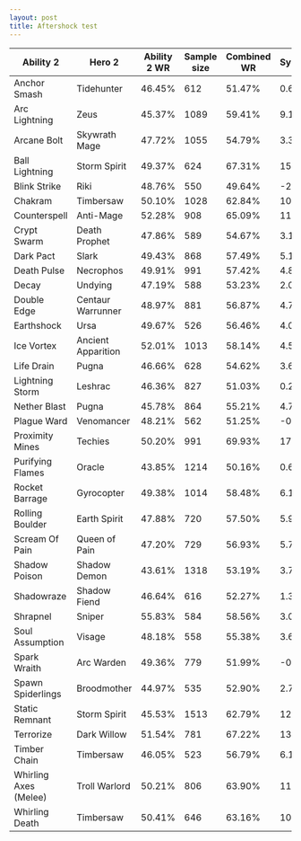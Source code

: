 ```yaml
---
layout: post
title: Aftershock test
---
```


<link href="https://cdnjs.cloudflare.com/ajax/libs/twitter-bootstrap/4.5.0/css/bootstrap.min.css" rel=stylesheet>
<link href="https://cdnjs.cloudflare.com/ajax/libs/datatables/1.10.20/css/dataTables.bootstrap4.min.css" rel=stylesheet>
<link rel="stylesheet" type="text/css" href="https://cdn.datatables.net/1.11.5/css/jquery.dataTables.min.css" />
<script src="https://code.jquery.com/jquery-3.5.1.js"></script>
<script src="https://cdn.datatables.net/1.11.5/js/jquery.dataTables.min.js"></script>

<script>
    $(document).ready(function () {
        $('#aftershock_table').DataTable(
        {
        "paging": false}
        );
    });
</script>

<table id="aftershock_table" class="table table-striped table-bordered table-sm dataTable no-footer">
  <thead>
  <tr>
      <th>Ability 2</th>
      <th>Hero 2</th>
      <th>Ability 2 WR</th>
      <th>Sample size</th>
      <th>Combined WR</th>
      <th>Synergy</th>
    </tr>
  </thead>
  <tbody>
    <tr>
      <td>Anchor Smash</td>
      <td>Tidehunter</td>
      <td>46.45%</td>
      <td>612</td>
      <td>51.47%</td>
      <td>0.62%</td>
    </tr>
    <tr>
      <td>Arc Lightning</td>
      <td>Zeus</td>
      <td>45.37%</td>
      <td>1089</td>
      <td>59.41%</td>
      <td>9.10%</td>
    </tr>
    <tr>
      <td>Arcane Bolt</td>
      <td>Skywrath Mage</td>
      <td>47.72%</td>
      <td>1055</td>
      <td>54.79%</td>
      <td>3.31%</td>
    </tr>
    <tr>
      <td>Ball Lightning</td>
      <td>Storm Spirit</td>
      <td>49.37%</td>
      <td>624</td>
      <td>67.31%</td>
      <td>15.00%</td>
    </tr>
    <tr>
      <td>Blink Strike</td>
      <td>Riki</td>
      <td>48.76%</td>
      <td>550</td>
      <td>49.64%</td>
      <td>-2.37%</td>
    </tr>
    <tr>
      <td>Chakram</td>
      <td>Timbersaw</td>
      <td>50.10%</td>
      <td>1028</td>
      <td>62.84%</td>
      <td>10.17%</td>
    </tr>
    <tr>
      <td>Counterspell</td>
      <td>Anti-Mage</td>
      <td>52.28%</td>
      <td>908</td>
      <td>65.09%</td>
      <td>11.33%</td>
    </tr>
    <tr>
      <td>Crypt Swarm</td>
      <td>Death Prophet</td>
      <td>47.86%</td>
      <td>589</td>
      <td>54.67%</td>
      <td>3.12%</td>
    </tr>
    <tr>
      <td>Dark Pact</td>
      <td>Slark</td>
      <td>49.43%</td>
      <td>868</td>
      <td>57.49%</td>
      <td>5.15%</td>
    </tr>
    <tr>
      <td>Death Pulse</td>
      <td>Necrophos</td>
      <td>49.91%</td>
      <td>991</td>
      <td>57.42%</td>
      <td>4.84%</td>
    </tr>
    <tr>
      <td>Decay</td>
      <td>Undying</td>
      <td>47.19%</td>
      <td>588</td>
      <td>53.23%</td>
      <td>2.01%</td>
    </tr>
    <tr>
      <td>Double Edge</td>
      <td>Centaur Warrunner</td>
      <td>48.97%</td>
      <td>881</td>
      <td>56.87%</td>
      <td>4.76%</td>
    </tr>
    <tr>
      <td>Earthshock</td>
      <td>Ursa</td>
      <td>49.67%</td>
      <td>526</td>
      <td>56.46%</td>
      <td>4.00%</td>
    </tr>
    <tr>
      <td>Ice Vortex</td>
      <td>Ancient Apparition</td>
      <td>52.01%</td>
      <td>1013</td>
      <td>58.14%</td>
      <td>4.51%</td>
    </tr>
    <tr>
      <td>Life Drain</td>
      <td>Pugna</td>
      <td>46.66%</td>
      <td>628</td>
      <td>54.62%</td>
      <td>3.67%</td>
    </tr>
    <tr>
      <td>Lightning Storm</td>
      <td>Leshrac</td>
      <td>46.36%</td>
      <td>827</td>
      <td>51.03%</td>
      <td>0.22%</td>
    </tr>
    <tr>
      <td>Nether Blast</td>
      <td>Pugna</td>
      <td>45.78%</td>
      <td>864</td>
      <td>55.21%</td>
      <td>4.70%</td>
    </tr>
    <tr>
      <td>Plague Ward</td>
      <td>Venomancer</td>
      <td>48.21%</td>
      <td>562</td>
      <td>51.25%</td>
      <td>-0.48%</td>
    </tr>
    <tr>
      <td>Proximity Mines</td>
      <td>Techies</td>
      <td>50.20%</td>
      <td>991</td>
      <td>69.93%</td>
      <td>17.21%</td>
    </tr>
    <tr>
      <td>Purifying Flames</td>
      <td>Oracle</td>
      <td>43.85%</td>
      <td>1214</td>
      <td>50.16%</td>
      <td>0.61%</td>
    </tr>
    <tr>
      <td>Rocket Barrage</td>
      <td>Gyrocopter</td>
      <td>49.38%</td>
      <td>1014</td>
      <td>58.48%</td>
      <td>6.17%</td>
    </tr>
    <tr>
      <td>Rolling Boulder</td>
      <td>Earth Spirit</td>
      <td>47.88%</td>
      <td>720</td>
      <td>57.50%</td>
      <td>5.94%</td>
    </tr>
    <tr>
      <td>Scream Of Pain</td>
      <td>Queen of Pain</td>
      <td>47.20%</td>
      <td>729</td>
      <td>56.93%</td>
      <td>5.71%</td>
    </tr>
    <tr>
      <td>Shadow Poison</td>
      <td>Shadow Demon</td>
      <td>43.61%</td>
      <td>1318</td>
      <td>53.19%</td>
      <td>3.76%</td>
    </tr>
    <tr>
      <td>Shadowraze</td>
      <td>Shadow Fiend</td>
      <td>46.64%</td>
      <td>616</td>
      <td>52.27%</td>
      <td>1.33%</td>
    </tr>
    <tr>
      <td>Shrapnel</td>
      <td>Sniper</td>
      <td>55.83%</td>
      <td>584</td>
      <td>58.56%</td>
      <td>3.02%</td>
    </tr>
    <tr>
      <td>Soul Assumption</td>
      <td>Visage</td>
      <td>48.18%</td>
      <td>558</td>
      <td>55.38%</td>
      <td>3.67%</td>
    </tr>
    <tr>
      <td>Spark Wraith</td>
      <td>Arc Warden</td>
      <td>49.36%</td>
      <td>779</td>
      <td>51.99%</td>
      <td>-0.31%</td>
    </tr>
    <tr>
      <td>Spawn Spiderlings</td>
      <td>Broodmother</td>
      <td>44.97%</td>
      <td>535</td>
      <td>52.90%</td>
      <td>2.79%</td>
    </tr>
    <tr>
      <td>Static Remnant</td>
      <td>Storm Spirit</td>
      <td>45.53%</td>
      <td>1513</td>
      <td>62.79%</td>
      <td>12.40%</td>
    </tr>
    <tr>
      <td>Terrorize</td>
      <td>Dark Willow</td>
      <td>51.54%</td>
      <td>781</td>
      <td>67.22%</td>
      <td>13.83%</td>
    </tr>
    <tr>
      <td>Timber Chain</td>
      <td>Timbersaw</td>
      <td>46.05%</td>
      <td>523</td>
      <td>56.79%</td>
      <td>6.14%</td>
    </tr>
    <tr>
      <td>Whirling Axes (Melee)</td>
      <td>Troll Warlord</td>
      <td>50.21%</td>
      <td>806</td>
      <td>63.90%</td>
      <td>11.17%</td>
    </tr>
    <tr>
      <td>Whirling Death</td>
      <td>Timbersaw</td>
      <td>50.41%</td>
      <td>646</td>
      <td>63.16%</td>
      <td>10.33%</td>
    </tr>
  </tbody>
</table>
